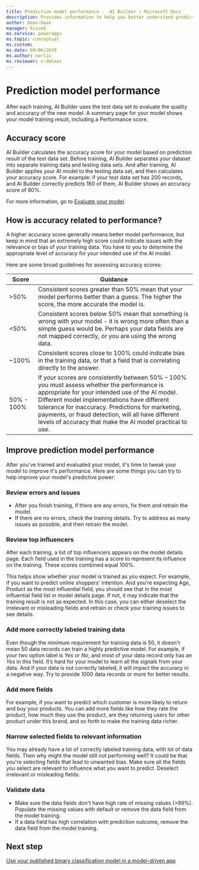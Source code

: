 ```yaml
---
title: Prediction model performance -  AI Builder | Microsoft Docs
description: Provides information to help you better understand prediction model performance, and how performance scores are calculated
author: Dean-Haas
manager: kvivek
ms.service: powerapps
ms.topic: conceptual
ms.custom: 
ms.date: 09/06/2019
ms.author: norliu
ms.reviewer: v-dehaas
---
```


# Prediction model performance

After each training, AI Builder uses the test data set to evaluate the quality and accuracy of the new model. A summary page for your model shows your model training result, including a Performance score.

## Accuracy score

AI Builder calculates the accuracy score for your model based on prediction result of the test data set. Before training, AI Builder separates your dataset into separate training data and testing data sets. And after training, AI Builder applies your AI model to the testing data set, and then calculates your accuracy score. For example: if your test data set has 200 records, and AI Builder correctly predicts 160 of them, AI Builder shows an accuracy score of 80%.

For more information, go to [Evaluate your model](manage-model.md#evaluate-your-model).

## How is accuracy related to performance?

A higher accuracy score generally means better model performance, but keep in mind that an extremely high score could indicate issues with the relevance or bias of your training data. You have to you to determine the appropriate level of accuracy  for your intended use of the AI model.

Here are some broad guidelines for assessing accuracy scores:

|Score |Guidance  |
|---------|---------|
|>50% |Consistent scores greater than 50% mean that your model performs better than a guess. The higher the score, the more accurate the model is.|
|<50%|Consistent scores below 50% mean that something is wrong with your model - it is wrong more often than a simple guess would be. Perhaps your data fields are not mapped correctly, or you are using the wrong data. |
|~100%|Consistent scores close to 100% could indicate bias in the training data, or that a field that is correlating directly to the answer. |
|50% - 100% |If your scores are consistently between 50% – 100% you must assess whether the performance is appropriate for your intended use of the AI model. Different model implementations have different tolerance for inaccuracy.  Predictions for marketing, payments, or fraud detection, will all have different levels of accuracy that make the AI model practical to use. |

## Improve prediction model performance

After you've trained and evaluated your model, it's time to tweak your model to improve it's performance. Here are some things you can try to help improve your model's predictive power:

### Review errors and issues

- After you finish training, if there are any errors, fix them and retrain the model.
- If there are no errors, check the training  details. Try to address as many issues as possible, and then retrain the model.

### Review top influencers

After each training, a list of top influencers appears on the model details page. Each field used in the training has a score to represent its influence on the training. These scores combined equal 100%.

This helps show whether your model is trained as you expect. For example, if you want to predict online shoppers’ intention. And you’re expecting Age, Product as the most influential field, you should see that in the most influential field list in model details page. If not, it may indicate that the training result is not as expected. In this case, you can either deselect the irrelevant or misleading fields and retrain or check your training issues to see details.


### Add more correctly labeled training data

Even though the minimum requirement for training data is 50, it doesn't mean 50 data records can train a highly predictive model. For example, if your two option label is *Yes* or *No*, and most of your data record only has an *Yes* in this field. It’s hard for your model to learn all the signals from your data. And if your data is not correctly labeled, it will impact the accuracy in a negative way. Try to provide 1000 data records or more for better results. 

### Add more fields

For example, if you want to predict which customer is more likely to return and buy your products. You can add more fields like how they rate the product, how much they use the product, are they returning users for other product under this brand, and so forth to make the training data richer.

### Narrow selected fields to relevant information

You may already have a lot of correctly labeled training data, with lot of data fields. Then why might the model still not performing well? It could be that you're selecting fields that lead to unwanted bias. Make sure all the fields you select are relevant to influence what you want to predict. Deselect irrelevant or misleading fields.

### Validate data

- Make sure the data fields  don't have high rate of missing values (>99%). Populate the missing values with default or remove the data field from the model training.
- If a data field has high correlation with prediction outcome, remove the data field from the model training.  

## Next step

[Use your published binary classification model in a model-driven app](binary-classification-model-driven-app.md)
